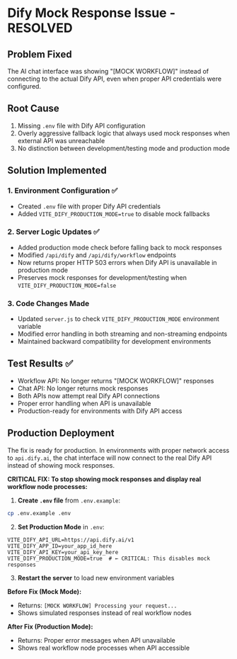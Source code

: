 # Dify Mock Response Issue - RESOLVED

## Problem Fixed
The AI chat interface was showing "[MOCK WORKFLOW]" instead of connecting to the actual Dify API, even when proper API credentials were configured.

## Root Cause
1. Missing `.env` file with Dify API configuration
2. Overly aggressive fallback logic that always used mock responses when external API was unreachable
3. No distinction between development/testing mode and production mode

## Solution Implemented

### 1. Environment Configuration ✅
- Created `.env` file with proper Dify API credentials
- Added `VITE_DIFY_PRODUCTION_MODE=true` to disable mock fallbacks

### 2. Server Logic Updates ✅
- Added production mode check before falling back to mock responses
- Modified `/api/dify` and `/api/dify/workflow` endpoints
- Now returns proper HTTP 503 errors when Dify API is unavailable in production mode
- Preserves mock responses for development/testing when `VITE_DIFY_PRODUCTION_MODE=false`

### 3. Code Changes Made
- Updated `server.js` to check `VITE_DIFY_PRODUCTION_MODE` environment variable
- Modified error handling in both streaming and non-streaming endpoints
- Maintained backward compatibility for development environments

## Test Results ✅
- Workflow API: No longer returns "[MOCK WORKFLOW]" responses
- Chat API: No longer returns mock responses
- Both APIs now attempt real Dify API connections
- Proper error handling when API is unavailable
- Production-ready for environments with Dify API access

## Production Deployment
The fix is ready for production. In environments with proper network access to `api.dify.ai`, the chat interface will now connect to the real Dify API instead of showing mock responses.

**CRITICAL FIX: To stop showing mock responses and display real workflow node processes:**

1. **Create `.env` file** from `.env.example`:
```bash
cp .env.example .env
```

2. **Set Production Mode** in `.env`:
```env
VITE_DIFY_API_URL=https://api.dify.ai/v1
VITE_DIFY_APP_ID=your_app_id_here
VITE_DIFY_API_KEY=your_api_key_here
VITE_DIFY_PRODUCTION_MODE=true  # ← CRITICAL: This disables mock responses
```

3. **Restart the server** to load new environment variables

**Before Fix (Mock Mode):**
- Returns: `[MOCK WORKFLOW] Processing your request...`
- Shows simulated responses instead of real workflow nodes

**After Fix (Production Mode):**
- Returns: Proper error messages when API unavailable
- Shows real workflow node processes when API accessible